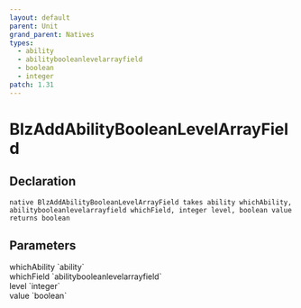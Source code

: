 ```yaml
---
layout: default
parent: Unit
grand_parent: Natives
types:
  - ability
  - abilitybooleanlevelarrayfield
  - boolean
  - integer
patch: 1.31
---
```


# BlzAddAbilityBooleanLevelArrayField

## Declaration

```
native BlzAddAbilityBooleanLevelArrayField takes ability whichAbility, abilitybooleanlevelarrayfield whichField, integer level, boolean value returns boolean
```

## Parameters
<dl>
  <dt>whichAbility `ability`</dt>
  <dd></dd>

  <dt>whichField `abilitybooleanlevelarrayfield`</dt>
  <dd></dd>

  <dt>level `integer`</dt>
  <dd></dd>

  <dt>value `boolean`</dt>
  <dd></dd>
</dl>